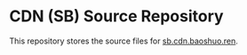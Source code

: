 # CDN (SB) Source Repository

This repository stores the source files for [sb.cdn.baoshuo.ren](https://sb.cdn.baoshuo.ren).
